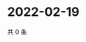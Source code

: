 # 2022-02-19

共 0 条

<!-- BEGIN WEIBO -->
<!-- 最后更新时间 Sat Feb 19 2022 08:48:01 GMT+0800 (China Standard Time) -->

<!-- END WEIBO -->
